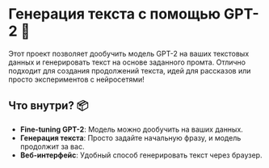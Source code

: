 # Генерация текста с помощью GPT-2 🚀

Этот проект позволяет дообучить модель GPT-2 на ваших текстовых данных и генерировать текст на основе заданного промта. Отлично подходит для создания продолжений текста, идей для рассказов или просто экспериментов с нейросетями!

## Что внутри? 📦
- **Fine-tuning GPT-2**: Модель можно дообучить на ваших данных.
- **Генерация текста**: Просто задайте начальную фразу, и модель продолжит за вас.
- **Веб-интерфейс**: Удобный способ генерировать текст через браузер.